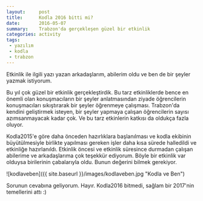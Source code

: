 ```yaml
---
layout:     post
title:      Kodla 2016 bitti mi?
date:       2016-05-07
summary:    Trabzon'da gerçekleşen güzel bir etkinlik
categories: activity
tags:
 - yazılım
 - kodla
 - trabzon
---
```


Etkinlik ile ilgili yazı yazan arkadaşlarım, abilerim oldu ve ben de bir şeyler yazmak istiyorum.

Bu yıl çok güzel bir etkinlik gerçekleştirdik. Bu tarz etkinliklerde bence en önemli olan konuşmacıların bir şeyler anlatmasından ziyade öğrencilerin konuşmacıları sıkıştırarak bir şeyler öğrenmeye çalışması. Trabzon'da kendini geliştirmek isteyen, bir şeyler yapmaya çalışan öğrencilerin sayısı azımsanmayacak kadar çok. Ve bu tarz etkinlerin katkısı da oldukça fazla oluyor.

Kodla2015'e göre daha önceden hazırlıklara başlanılması ve kodla ekibinin büyütülmesiyle birlikte yapılması gereken işler daha kısa sürede halledildi ve etkinliğe hazırlanıldı. Etkinlik öncesi ve etkinlik süresince durmadan çalışan abilerime ve arkadaşlarıma çok teşekkür ediyorum. Böyle bir etkinlik var olduysa birilerinin çabalarıyla oldu. Bunun değerini bilmek gerekiyor.

![kodlaveben]({{ site.baseurl }}/images/kodlaveben.jpg "Kodla ve Ben")

Sorunun cevabına geliyorum. Hayır. Kodla2016 bitmedi, sağlam bir 2017'nin temellerini attı :)
